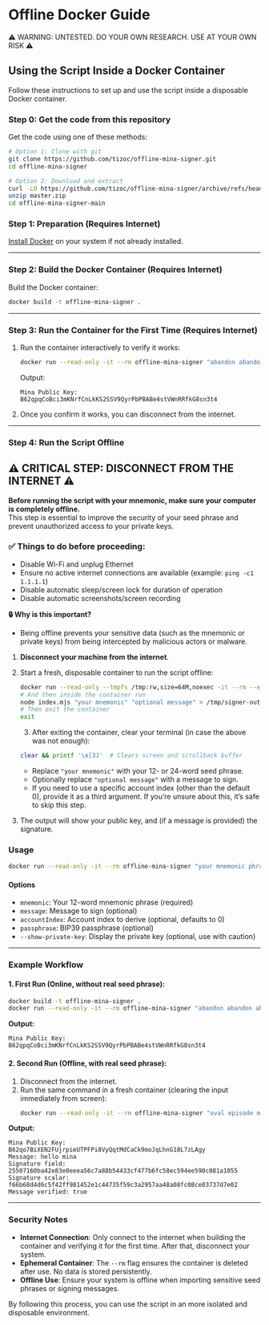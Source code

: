 # Offline Docker Guide

⚠️ WARNING: UNTESTED. DO YOUR OWN RESEARCH. USE AT YOUR OWN RISK ⚠️

## Using the Script Inside a Docker Container

Follow these instructions to set up and use the script inside a disposable Docker container.

### Step 0: Get the code from this repository

Get the code using one of these methods:

```bash
# Option 1: Clone with git
git clone https://github.com/tizoc/offline-mina-signer.git
cd offline-mina-signer

# Option 2: Download and extract
curl -LO https://github.com/tizoc/offline-mina-signer/archive/refs/heads/master.zip
unzip master.zip
cd offline-mina-signer-main
```

### Step 1: Preparation (Requires Internet)

[Install Docker](https://docs.docker.com/engine/install/) on your system if not already installed.

---

### Step 2: Build the Docker Container (Requires Internet)

Build the Docker container:
   ```bash
   docker build -t offline-mina-signer .
   ```

---

### Step 3: Run the Container for the First Time (Requires Internet)
1. Run the container interactively to verify it works:
   ```bash
   docker run --read-only -it --rm offline-mina-signer "abandon abandon abandon abandon abandon abandon abandon abandon abandon abandon abandon about"
   ```

   Output:

   ```
   Mina Public Key: B62qpqCoBci3mKNrfCnLkKS2SSV9QyrPbPBABe4stVWnRRfkG8sn3t4
   ```

2. Once you confirm it works, you can disconnect from the internet.

---

### Step 4: Run the Script Offline

## ⚠️ **CRITICAL STEP: DISCONNECT FROM THE INTERNET** ⚠️

**Before running the script with your mnemonic, make sure your computer is completely offline.**  
This step is essential to improve the security of your seed phrase and prevent unauthorized access to your private keys.  

### ✅ Things to do before proceeding:
- Disable Wi-Fi and unplug Ethernet
- Ensure no active internet connections are available (example: `ping -c1 1.1.1.1`)
- Disable automatic sleep/screen lock for duration of operation
- Disable automatic screenshots/screen recording

**🔒 Why is this important?**
- Being offline prevents your sensitive data (such as the mnemonic or private keys) from being intercepted by malicious actors or malware.

1. **Disconnect your machine from the internet**.
2. Start a fresh, disposable container to run the script offline:
   ```bash
   docker run --read-only --tmpfs /tmp:rw,size=64M,noexec -it --rm --entrypoint /bin/bash offline-mina-signer
   # And then inside the container run
   node index.mjs "your mnemonic" "optional message" > /tmp/signer-output; clear; printf '\e[3J'; cat /tmp/signer-output
   # Then exit the container
   exit
   ```
   3. After exiting the container, clear your terminal (in case the above was not enough):
   ```bash
   clear && printf '\e[3J'  # Clears screen and scrollback buffer
   ```

   - Replace `"your mnemonic"` with your 12- or 24-word seed phrase.
   - Optionally replace `"optional message"` with a message to sign.
   - If you need to use a specific account index (other than the default 0), provide it as a third argument. If you’re unsure about this, it’s safe to skip this step.

3. The output will show your public key, and (if a message is provided) the signature.

### Usage

```bash
docker run --read-only -it --rm offline-mina-signer "your mnemonic phrase" [message] [accountIndex] [passphrase] [--show-private-key]
```

#### Options
- `mnemonic`: Your 12-word mnemonic phrase (required)
- `message`: Message to sign (optional)
- `accountIndex`: Account index to derive (optional, defaults to 0)
- `passphrase`: BIP39 passphrase (optional)
- `--show-private-key`: Display the private key (optional, use with caution)

---

### Example Workflow

#### 1. First Run (Online, without real seed phrase):
```bash
docker build -t offline-mina-signer .
docker run --read-only -it --rm offline-mina-signer "abandon abandon abandon abandon abandon abandon abandon abandon abandon abandon abandon about"
```
**Output:**
```plaintext
Mina Public Key: B62qpqCoBci3mKNrfCnLkKS2SSV9QyrPbPBABe4stVWnRRfkG8sn3t4
```

#### 2. Second Run (Offline, with real seed phrase):
1. Disconnect from the internet.
2. Run the same command in a fresh container (clearing the input immediately from screen):
   ```bash
   docker run --read-only -it --rm offline-mina-signer "oval episode milk chimney rescue cabbage settle speak axis similar flip victory" "hello mina" > signer-output; clear; printf '\e[3J'; cat signer-output
   ```

**Output:**
```plaintext
Mina Public Key: B62qo7BiXEN2FUjrpieUTPFPi8VyQqtMdCaCk9moJqLhnG18L7zLAgy
Message: hello mina
Signature field: 25507160ba42e83e0eeea56c7a88b54433cf477b6fc58ec594ee590c081a1055
Signature scalar: f66b68d4d6c5f42ff981452e1c44735f59c3a2957aa48a08fc08ce03737d7e02
Message verified: true
```

---

### Security Notes
- **Internet Connection**: Only connect to the internet when building the container and verifying it for the first time. After that, disconnect your system.
- **Ephemeral Container**: The `--rm` flag ensures the container is deleted after use. No data is stored persistently.
- **Offline Use**: Ensure your system is offline when importing sensitive seed phrases or signing messages.

By following this process, you can use the script in an more isolated and disposable environment.
